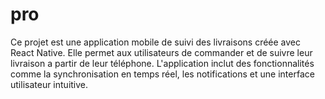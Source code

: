 # pro
Ce projet est une application mobile de suivi des livraisons créée avec React Native. Elle permet aux utilisateurs de commander et de suivre leur livraison a partir de leur téléphone. L'application inclut des fonctionnalités comme la synchronisation en temps réel, les notifications et une interface utilisateur intuitive.
